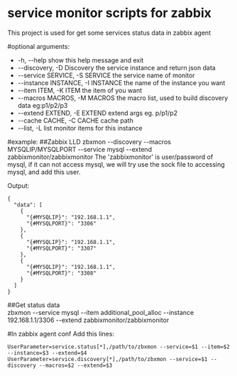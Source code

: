service monitor scripts for zabbix
=============================
This project is used for get some services status data in zabbix agent


#optional arguments:
*  -h, --help            show this help message and exit
*  --discovery, -D       Discovery the service instance and return json data
*  --service SERVICE, -S SERVICE the service name of monitor
*  --instance INSTANCE, -I INSTANCE the name of the instance you want
*  --item ITEM, -K ITEM  the item of you want
*  --macros MACROS, -M MACROS the macro list, used to build discovery data eg:p1/p2/p3
*  --extend EXTEND, -E EXTEND extend args eg. p/p1/p2
*  --cache CACHE, -C CACHE cache path
*  --list, -L            list monitor items for this instance

  
#example:
##Zabbix LLD
    zbxmon --discovery --macros MYSQLIP/MYSQLPORT --service mysql --extend zabbixmonitor/zabbixmonitor
The 'zabbixmonitor' is user/password of mysql, if it can not access mysql, we will try use the sock file to accessing 
mysql, and add this user.
  
  
Output:
    
    {
      "data": [
        {
          "{#MYSQLIP}": "192.168.1.1",
          "{#MYSQLPORT}": "3306"
        },
        {
          "{#MYSQLIP}": "192.168.1.1",
          "{#MYSQLPORT}": "3307"
        },
        {
          "{#MYSQLIP}": "192.168.1.1",
          "{#MYSQLPORT}": "3308"
        }
      ]
    }
##Get status data   
    zbxmon --service mysql --item additional_pool_alloc --instance 192.168.1.1/3306 --extend zabbixmonitor/zabbixmonitor
   
#In zabbix agent conf
Add this lines:
    
    UserParameter=service.status[*],/path/to/zbxmon --service=$1 --item=$2 --instance=$3 --extend=$4
    UserParameter=service.discovery[*],/path/to/zbxmon --service=$1 --discovery --macros=$2 --extend=$3
